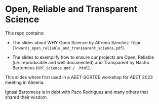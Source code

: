 # Open, Reliable and Transparent Science

This repo contains:   

- The slides about WHY Open Science by Alfredo Sánchez-Tójar. (`Towards_open_reliable_and_transparent_science.pdf`).  

- The slides to exemplify how to ensure our projects are Open, Reliable (i.e. reproducible and well documented) and Transparent by Nacho Bartomeus (`ORT_Science.qmd / .html`).  

This slides where first used in a AEET-SORTEE workshop for AEET 2023 meeting in Almeria.

Ignasi Bartomeus is in debt with Paco Rodriguez and many others that shared their wisdom. 

